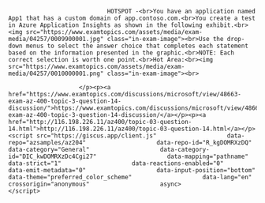 <p class="card-text">
							
								HOTSPOT -<br>You have an application named App1 that has a custom domain of app.contoso.com.<br>You create a test in Azure Application Insights as shown in the following exhibit.<br><img src="https://www.examtopics.com/assets/media/exam-media/04257/0009900001.jpg" class="in-exam-image"><br>Use the drop-down menus to select the answer choice that completes each statement based on the information presented in the graphic.<br>NOTE: Each correct selection is worth one point.<br>Hot Area:<br><img src="https://www.examtopics.com/assets/media/exam-media/04257/0010000001.png" class="in-exam-image"><br>
							
						</p><p><a href="https://www.examtopics.com/discussions/microsoft/view/48663-exam-az-400-topic-3-question-14-discussion/">https://www.examtopics.com/discussions/microsoft/view/48663-exam-az-400-topic-3-question-14-discussion/</a></p><p><a href="http://116.198.226.11/az400/topic-03-question-14.html">http://116.198.226.11/az400/topic-03-question-14.html</a></p><script src="https://giscus.app/client.js"                    data-repo="azsamples/az204"                    data-repo-id="R_kgDOMRXzDQ"                    data-category="General"                    data-category-id="DIC_kwDOMRXzDc4Cgi27"                    data-mapping="pathname"                    data-strict="1"                    data-reactions-enabled="0"                    data-emit-metadata="0"                    data-input-position="bottom"                    data-theme="preferred_color_scheme"                    data-lang="en"                    crossorigin="anonymous"                    async>                    </script>